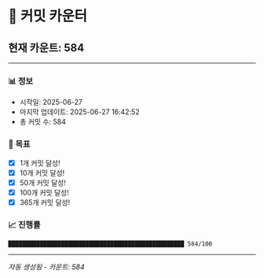 # 🔢 커밋 카운터

## 현재 카운트: 584

---

### 📊 정보
- 시작일: 2025-06-27
- 마지막 업데이트: 2025-06-27 16:42:52
- 총 커밋 수: 584

### 🎯 목표
- [x] 1개 커밋 달성!
- [x] 10개 커밋 달성!
- [x] 50개 커밋 달성!
- [x] 100개 커밋 달성!
- [x] 365개 커밋 달성!

### 📈 진행률
```
██████████████████████████████████████████████████ 584/100
```

---
*자동 생성됨 - 카운트: 584*
